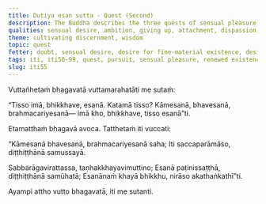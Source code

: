 ```yaml
---
title: Dutiya esan sutta - Quest (Second)
description: The Buddha describes the three quests of sensual pleasure, renewed existence, and spiritual life as the result of holding tight to the thought 'This is the truth' and the accumulation of bases for views.
qualities: sensual desire, ambition, giving up, attachment, dispassion, quenching, ending
theme: cultivating discernment, wisdom
topic: quest
fetter: doubt, sensual desire, desire for fine-material existence, desire for immaterial existence, ignorance
tags: iti, iti50-99, quest, pursuit, sensual pleasure, renewed existence, spiritual life, cessation, cease, desireless, fulfilled, without doubt, buddha
slug: iti55
---
```


Vuttañhetaṁ bhagavatā vuttamarahatāti me sutaṁ:

“Tisso imā, bhikkhave, esanā. Katamā tisso? Kāmesanā, bhavesanā, brahmacariyesanā— imā kho, bhikkhave, tisso esanā”ti.

Etamatthaṁ bhagavā avoca. Tatthetaṁ iti vuccati:

“Kāmesanā bhavesanā,
brahmacariyesanā saha;
Iti saccaparāmāso,
diṭṭhiṭṭhānā samussayā.

Sabbarāgavirattassa,
taṇhakkhayavimuttino;
Esanā paṭinissaṭṭhā,
diṭṭhiṭṭhānā samūhatā;
Esanānaṁ khayā bhikkhu,
nirāso akathaṅkathī”ti.

Ayampi attho vutto bhagavatā, iti me sutanti.
